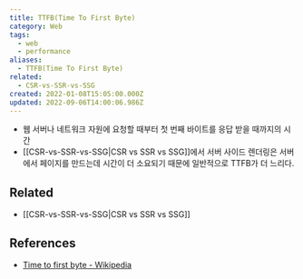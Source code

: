 ```yaml
---
title: TTFB(Time To First Byte)
category: Web
tags:
  - web
  - performance
aliases:
  - TTFB(Time To First Byte)
related:
  - CSR-vs-SSR-vs-SSG
created: 2022-01-08T15:05:00.000Z
updated: 2022-09-06T14:00:06.986Z
---
```


<Metadata />

- 웹 서버나 네트워크 자원에 요청할 때부터 첫 번째 바이트를 응답 받을 때까지의 시간
- [[CSR-vs-SSR-vs-SSG|CSR vs SSR vs SSG]]에서 서버 사이드 렌더링은 서버에서 페이지를 만드는데 시간이 더 소요되기 때문에 일반적으로 TTFB가 더 느리다.

## Related

- [[CSR-vs-SSR-vs-SSG|CSR vs SSR vs SSG]]

## References

- [Time to first byte - Wikipedia](https://en.wikipedia.org/wiki/Time_to_first_byte)
